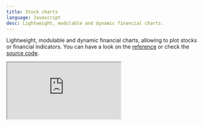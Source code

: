 ```yaml
---
title: Stock charts
language: Javascript
desc: Lightweight, modulable and dynamic financial charts.
---
```


Lightweight, modulable and dynamic financial charts, allowing to plot stocks or financial indicators. You can have a look on the [reference](https://github.com/sylvaindurand/d3-stockcharts) or check the [source code](https://github.com/sylvaindurand/d3-stockcharts).

<div class="iframe" style="max-width: 800px"><div style="padding-bottom: 65%"><iframe src="https://sylvaindurand.github.io/d3-stockcharts/" scrolling="no"></iframe></div></div>
